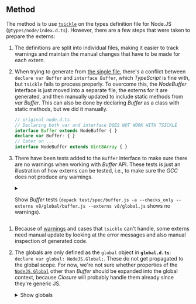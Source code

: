 ## Method

The method is to use [`tsickle`](https://github.com/angular/tsickle) on the types definition file for Node.JS (`@types/node/index.d.ts`). However, there are a few steps that were taken to prepare the externs:

1. The definitions are split into individual files, making it easier to track warnings and maintain the manual changes that have to be made for each extern.
1. When trying to generate from [the single file](https://github.com/DefinitelyTyped/DefinitelyTyped/blob/master/types/node/v8/index.d.ts#L193), there's a conflict between `declare var Buffer` and `interface Buffer`, which _TypeScript_ is fine with, but `tsickle` fails to process properly. To overcome this, the _NodeBuffer_ interface is just moved into a separate file, the externs for it are generated, and then manually updated to include static methods from _var Buffer_. This can also be done by declaring _Buffer_ as a class with static methods, but we did it manually.
    ```ts
    // original node.d.ts
    // Declaring both var and interface DOES NOT WORK WITH TSICKLE
    interface Buffer extends NodeBuffer { }
    declare var Buffer: { }
    // later on ...
    interface NodeBuffer extends Uint8Array { }
    ```
1. There have been tests added to the `Buffer` interface to make sure there are no warnings when working with _Buffer_ API. These tests is just an illustration of how externs can be tested, i.e., to make sure the _GCC_ does not produce any warnings.
    <details>
    <summary>
    <md2html>

    Show _Buffer_ tests (`depack test/spec/buffer.js -a --checks_only --externs v8/global/buffer.js --externs v8/global.js` shows no warnings).
    </md2html>
    </summary>

    %EXAMPLE: test/spec/buffer.js%
    </details>
<!-- 1. Because the `Buffer` interface (not the global var) is now [defined](types-v8/global.d.ts#184) in the `global.d.ts` as `interface Buffer extends NodeBuffer { }`, the externs would generate a `NodeBuffer` type. The `Buffer` extern has been [manually updated](v8/global/buffer.js) to merge `var Buffer` and `interface Buffer`. There are also tests to make sure there are no warnings. -->

1. Because of [warnings](#warnings-and-todos) and cases that `tsickle` can't handle, some externs need manual update by looking at the error messages and also manual inspection of generated code.
1. The globals are only defined as the `global` object in **`global.d.ts`**: `declare var global: NodeJS.Global;`. These do not get propagated to the global scope. For now, we're not sure whether properties of the [`NodeJS.Global`](/types-v8/nodejs.js#429) other than _Buffer_ should be expanded into the global context, because _Closure_ will probably handle them already since they're generic JS.
    <details>
    <summary>Show globals</summary>

    ```ts
    export interface Global {
        Array: typeof Array;
        ArrayBuffer: typeof ArrayBuffer;
        Boolean: typeof Boolean;
        Buffer: typeof Buffer;
        DataView: typeof DataView;
        Date: typeof Date;
        Error: typeof Error;
        EvalError: typeof EvalError;
        Float32Array: typeof Float32Array;
        Float64Array: typeof Float64Array;
        Function: typeof Function;
        GLOBAL: Global;
        Infinity: typeof Infinity;
        Int16Array: typeof Int16Array;
        Int32Array: typeof Int32Array;
        Int8Array: typeof Int8Array;
        Intl: typeof Intl;
        JSON: typeof JSON;
        Map: MapConstructor;
        Math: typeof Math;
        NaN: typeof NaN;
        Number: typeof Number;
        Object: typeof Object;
        Promise: Function;
        RangeError: typeof RangeError;
        ReferenceError: typeof ReferenceError;
        RegExp: typeof RegExp;
        Set: SetConstructor;
        String: typeof String;
        Symbol: Function;
        SyntaxError: typeof SyntaxError;
        TypeError: typeof TypeError;
        URIError: typeof URIError;
        Uint16Array: typeof Uint16Array;
        Uint32Array: typeof Uint32Array;
        Uint8Array: typeof Uint8Array;
        Uint8ClampedArray: Function;
        WeakMap: WeakMapConstructor;
        WeakSet: WeakSetConstructor;
        // clearImmediate is part of global extern
        clearImmediate: (immediateId: any) => void;
        // clearInterval is skipped by tsickle
        clearInterval: (intervalId: NodeJS.Timer) => void;
        // clearTimeout is skipped by tsickle
        clearTimeout: (timeoutId: NodeJS.Timer) => void;
        // console is part of global extern
        console: typeof console;
        decodeURI: typeof decodeURI;
        decodeURIComponent: typeof decodeURIComponent;
        encodeURI: typeof encodeURI;
        encodeURIComponent: typeof encodeURIComponent;
        escape: (str: string) => string;
        eval: typeof eval;
        // global is part of global extern
        global: Global;
        isFinite: typeof isFinite;
        isNaN: typeof isNaN;
        parseFloat: typeof parseFloat;
        parseInt: typeof parseInt;
        // process is part of global extern
        process: Process;
        // root is NOT part of global extern: SHOULD IT BE?
        root: Global;
        // setImmediate is part of global extern
        setImmediate: (callback: (...args: any[]) => void, ...args: any[]) => any;
        // setInterval is skipped by tsickle
        setInterval: (callback: (...args: any[]) => void, ms: number, ...args: any[]) => NodeJS.Timer;
        // setTimeout is skipped by tsickle
        setTimeout: (callback: (...args: any[]) => void, ms: number, ...args: any[]) => NodeJS.Timer;
        undefined: typeof undefined;
        unescape: (str: string) => string;
        gc: () => void;
        v8debug?: any;
    }
    ```
    </details>